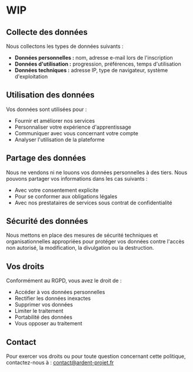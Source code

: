 # WIP

## Collecte des données

Nous collectons les types de données suivants :

- **Données personnelles :** nom, adresse e-mail lors de l'inscription
- **Données d'utilisation :** progression, préférences, temps d'utilisation
- **Données techniques :** adresse IP, type de navigateur, système d'exploitation

## Utilisation des données

Vos données sont utilisées pour :

- Fournir et améliorer nos services
- Personnaliser votre expérience d'apprentissage
- Communiquer avec vous concernant votre compte
- Analyser l'utilisation de la plateforme

## Partage des données

Nous ne vendons ni ne louons vos données personnelles à des tiers. Nous pouvons partager vos informations dans les cas suivants :

- Avec votre consentement explicite
- Pour se conformer aux obligations légales
- Avec nos prestataires de services sous contrat de confidentialité

## Sécurité des données

Nous mettons en place des mesures de sécurité techniques et organisationnelles appropriées pour protéger vos données contre l'accès non autorisé, la modification, la divulgation ou la destruction.

## Vos droits

Conformément au RGPD, vous avez le droit de :

- Accéder à vos données personnelles
- Rectifier les données inexactes
- Supprimer vos données
- Limiter le traitement
- Portabilité des données
- Vous opposer au traitement

## Contact

Pour exercer vos droits ou pour toute question concernant cette politique, contactez-nous à : contact@ardent-projet.fr